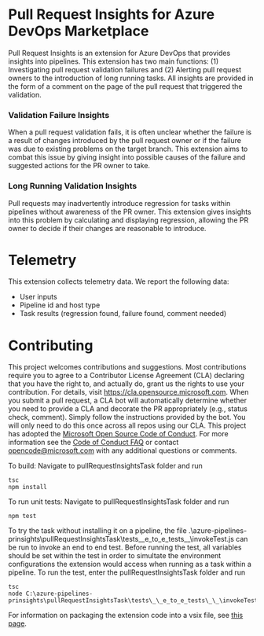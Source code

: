# Pull Request Insights for Azure DevOps Marketplace
Pull Request Insights is an extension for Azure DevOps that provides insights into pipelines. 
This extension has two main functions: (1) Investigating pull request validation failures and
(2) Alerting pull request owners to the introduction of long running tasks. All insights are provided in the form of
a comment on the page of the pull request that triggered the validation.
### Validation Failure Insights
When a pull request validation fails, it is often unclear whether the failure is a result of changes introduced by the pull request
owner or if the failure was due to existing problems on the target branch. This extension aims to combat this issue by giving insight
into possible causes of the failure and suggested actions for the PR owner to take.
### Long Running Validation Insights
Pull requests may inadvertently introduce regression for tasks within pipelines without awareness of the PR owner. This
extension gives insights into this problem by calculating and displaying regression, allowing the PR owner to decide 
if their changes are reasonable to introduce. 
# Telemetry
This extension collects telemetry data. We report the following data:
* User inputs 
* Pipeline id and host type
* Task results (regression found, failure found, comment needed)
# Contributing
This project welcomes contributions and suggestions. Most contributions require you to agree to a
Contributor License Agreement (CLA) declaring that you have the right to, and actually do, grant us
the rights to use your contribution. For details, visit https://cla.opensource.microsoft.com.
When you submit a pull request, a CLA bot will automatically determine whether you need to provide
a CLA and decorate the PR appropriately (e.g., status check, comment). Simply follow the instructions
provided by the bot. You will only need to do this once across all repos using our CLA.
This project has adopted the [Microsoft Open Source Code of Conduct](https://opensource.microsoft.com/codeofconduct/).
For more information see the [Code of Conduct FAQ](https://opensource.microsoft.com/codeofconduct/faq/) or
contact [opencode@microsoft.com](mailto:opencode@microsoft.com) with any additional questions or comments.

To build: 
Navigate to pullRequestInsightsTask folder and run
```
tsc
npm install
```

To run unit tests: 
Navigate to pullRequestInsightsTask folder and run
```
npm test
```

To try the task without installing it on a pipeline, the file .\azure-pipelines-prinsights\pullRequestInsightsTask\tests\_\_e_to_e_tests\_\_\invokeTest.js 
can be run to invoke an end to end test.
Before running the test, all variables should be set within the test in order to simultate the environment configurations the extension
would access when running as a task within a pipeline.
To run the test, enter the pullRequestInsightsTask folder and run
```
tsc
node C:\azure-pipelines-prinsights\pullRequestInsightsTask\tests\_\_e_to_e_tests\_\_\invokeTest.js
```

For information on packaging the extension code into a vsix file, see [this page](https://docs.microsoft.com/en-us/azure/devops/extend/develop/add-build-task?view=azure-devops#packageext).
####
